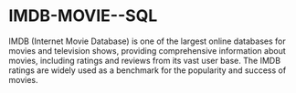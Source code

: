 # IMDB-MOVIE--SQL
IMDB (Internet Movie Database) is one of the largest online databases for movies and television shows, providing comprehensive information about movies, including ratings and reviews from its vast user base. The IMDB ratings are widely used as a benchmark for the popularity and success of movies.
